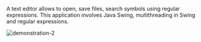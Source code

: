 A text editor allows to open, save files, search symbols using regular expressions. 
This application involves Java Swing, multithreading in Swing and regular expressions.

![demonstration-2](https://user-images.githubusercontent.com/51421459/75092090-93fc0580-5585-11ea-8bd8-d413cc6b88dd.gif)

